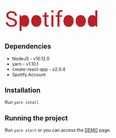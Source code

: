 <img src="https://github.com/femontanha/fuud/blob/master/src/static/spotifood-github.png?raw=true" width="300" alt="fuud" />

## Dependencies

- NodeJS - v10.12.0
- yarn - v1.10.1
- create-react-app - v2.0.4
- Spotify Account

## Installation

Run `yarn intall`

## Running the project

Run `yarn start` or you can access the [DEMO](https://github.com/femontanha/fuud) page.
